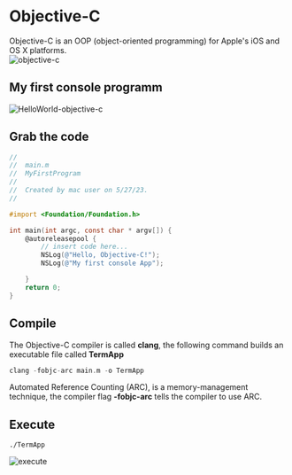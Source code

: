# Objective-C
Objective-C is an OOP (object-oriented programming) for Apple's iOS and OS X platforms.</br>
![objective-c](https://github.com/danielurra/Objective-C/assets/51704179/11818194-b341-4eb4-8450-8fde639f6196)</br>
## My first console programm
![HelloWorld-objective-c](https://github.com/danielurra/Objective-C/assets/51704179/060e3807-ab9e-46cd-8f53-34ad9e1dd340)</br>
## Grab the code
```objective-c
//
//  main.m
//  MyFirstProgram
//
//  Created by mac user on 5/27/23.
//

#import <Foundation/Foundation.h>

int main(int argc, const char * argv[]) {
    @autoreleasepool {
        // insert code here...
        NSLog(@"Hello, Objective-C!");
        NSLog(@"My first console App");

    }
    return 0;
}

```
## Compile
The Objective-C compiler is called **clang**, the following command builds an executable file called **TermApp**</br>
```c
clang -fobjc-arc main.m -o TermApp
```
Automated Reference Counting (ARC), is a memory-management technique, the compiler flag **-fobjc-arc** tells the compiler to use ARC.
## Execute
```objc
./TermApp
```
![execute](https://github.com/danielurra/Objective-C/assets/51704179/dba1ced5-95a1-4a5b-9ce5-63f89603409a)

